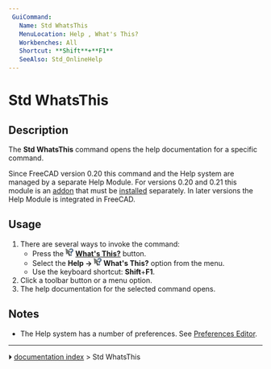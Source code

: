 ```yaml
---
 GuiCommand:
   Name: Std WhatsThis
   MenuLocation: Help , What's This?
   Workbenches: All
   Shortcut: **Shift**+**F1**
   SeeAlso: Std_OnlineHelp
---
```


# Std WhatsThis

## Description

The **Std WhatsThis** command opens the help documentation for a specific command.

Since FreeCAD version 0.20 this command and the Help system are managed by a separate Help Module. For versions 0.20 and 0.21 this module is an [addon](https://github.com/FreeCAD/FreeCAD-Help) that must be [installed](Std_AddonMgr.md) separately. In later versions the Help Module is integrated in FreeCAD.

## Usage

1.  There are several ways to invoke the command:
    -   Press the **<img src="images/Std_WhatsThis.svg" width=16px> [What's This?](Std_WhatsThis.md)** button.
    -   Select the **Help → <img src="images/Std_WhatsThis.svg" width=16px> What's This?** option from the menu.
    -   Use the keyboard shortcut: **Shift**+**F1**.
2.  Click a toolbar button or a menu option.
3.  The help documentation for the selected command opens.

## Notes

-   The Help system has a number of preferences. See [Preferences Editor](Preferences_Editor#Help.md).



---
⏵ [documentation index](../README.md) > Std WhatsThis
